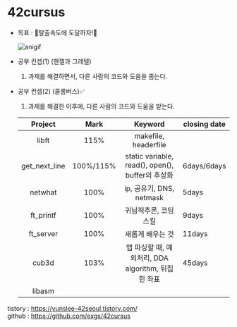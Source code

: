 # 42cursus

- 목표 : 🚀탈출속도에 도달하자!🚀 

  ![anigif](https://user-images.githubusercontent.com/56223639/99209215-fe389280-2805-11eb-8946-53aecc195615.gif)

- 공부 컨셉(1) (헨젤과 그레텔)
  
  1. 과제를 해결하면서, 다른 사람의 코드와 도움을 줍는다.
  
- 공부 컨셉(2) (콜롬버스)✅
  1. 과제를 해결한 이후에, 다른 사람의 코드와 도움을 받는다.
  
  |    Project    | Mark  |                     Keyword                      | closing date |
  | :-----------: | :---: | :----------------------------------------------: | ------------ |
  |     libft     | 115%  |               makefile, headerfile               |              |
  | get_next_line | 100%/115% |static variable, read(), open(), buffer의 추상화| 6days/6days |
  |    netwhat    | 100%  |             ip, 공유기, DNS, netmask               | 5days |
  |   ft_printf   | 100%  |              귀납적추론, 코딩스킬                     | 9days |
  |   ft_server   | 100% | 새롭게 배우는 것 | 11days |
  |     cub3d     | 103% | 맵 파싱할 때, 예외처리, DDA algorithm, 뒤집힌 좌표 | 45days |
  |    libasm     |       |                                                  |              |

tistory : https://yunslee-42seoul.tistory.com/  
github : https://github.com/exgs/42cursus
